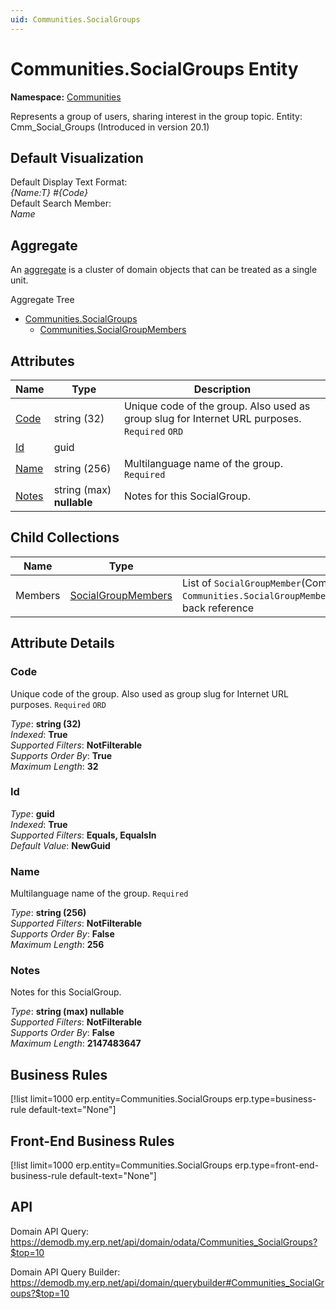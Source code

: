 ```yaml
---
uid: Communities.SocialGroups
---
```

# Communities.SocialGroups Entity

**Namespace:** [Communities](Communities.md)  

Represents a group of users, sharing interest in the group topic. Entity: Cmm_Social_Groups (Introduced in version 20.1)

## Default Visualization
Default Display Text Format:  
_{Name:T} #{Code}_  
Default Search Member:  
_Name_  

## Aggregate
An [aggregate](https://docs.erp.net/tech/advanced/concepts/aggregates.html) is a cluster of domain objects that can be treated as a single unit.  

Aggregate Tree  
* [Communities.SocialGroups](Communities.SocialGroups.md)  
  * [Communities.SocialGroupMembers](Communities.SocialGroupMembers.md)  

## Attributes

| Name | Type | Description |
| ---- | ---- | --- |
| [Code](Communities.SocialGroups.md#code) | string (32) | Unique code of the group. Also used as group slug for Internet URL purposes. `Required` `ORD` 
| [Id](Communities.SocialGroups.md#id) | guid |  
| [Name](Communities.SocialGroups.md#name) | string (256) | Multilanguage name of the group. `Required` 
| [Notes](Communities.SocialGroups.md#notes) | string (max) __nullable__ | Notes for this SocialGroup. 

## Child Collections

| Name | Type | Description |
| ---- | ---- | --- |
| Members | [SocialGroupMembers](Communities.SocialGroupMembers.md) | List of `SocialGroupMember`(Communities.SocialGroupMembers.md) child objects, based on the `Communities.SocialGroupMember.SocialGroup`(Communities.SocialGroupMembers.md#socialgroup) back reference 


## Attribute Details

### Code

Unique code of the group. Also used as group slug for Internet URL purposes. `Required` `ORD`

_Type_: **string (32)**  
_Indexed_: **True**  
_Supported Filters_: **NotFilterable**  
_Supports Order By_: **True**  
_Maximum Length_: **32**  

### Id

_Type_: **guid**  
_Indexed_: **True**  
_Supported Filters_: **Equals, EqualsIn**  
_Default Value_: **NewGuid**  

### Name

Multilanguage name of the group. `Required`

_Type_: **string (256)**  
_Supported Filters_: **NotFilterable**  
_Supports Order By_: **False**  
_Maximum Length_: **256**  

### Notes

Notes for this SocialGroup.

_Type_: **string (max) __nullable__**  
_Supported Filters_: **NotFilterable**  
_Supports Order By_: **False**  
_Maximum Length_: **2147483647**  



## Business Rules

[!list limit=1000 erp.entity=Communities.SocialGroups erp.type=business-rule default-text="None"]

## Front-End Business Rules

[!list limit=1000 erp.entity=Communities.SocialGroups erp.type=front-end-business-rule default-text="None"]

## API

Domain API Query:
<https://demodb.my.erp.net/api/domain/odata/Communities_SocialGroups?$top=10>

Domain API Query Builder:
<https://demodb.my.erp.net/api/domain/querybuilder#Communities_SocialGroups?$top=10>

